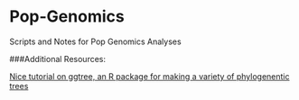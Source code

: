 # Pop-Genomics
Scripts and Notes for Pop Genomics Analyses

###Additional Resources:  

[Nice tutorial on ggtree, an R package for making a variety of phylogenentic trees][1]

[1]:http://www.molecularecologist.com/2017/02/phylogenetic-trees-in-r-using-ggtree/#more-9832
